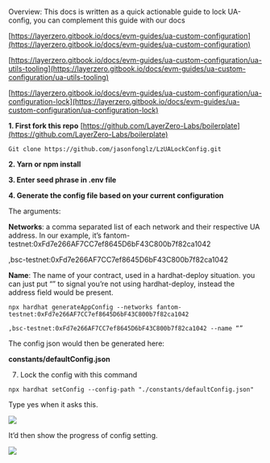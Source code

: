 
Overview: This docs is written as a quick actionable guide to lock UA-config, you can complement this guide with our docs

  

[https://layerzero.gitbook.io/docs/evm-guides/ua-custom-configuration](https://layerzero.gitbook.io/docs/evm-guides/ua-custom-configuration)

  

[https://layerzero.gitbook.io/docs/evm-guides/ua-custom-configuration/ua-utils-tooling](https://layerzero.gitbook.io/docs/evm-guides/ua-custom-configuration/ua-utils-tooling)

  

[https://layerzero.gitbook.io/docs/evm-guides/ua-custom-configuration/ua-configuration-lock](https://layerzero.gitbook.io/docs/evm-guides/ua-custom-configuration/ua-configuration-lock)

  
  
  
  
  
  

**1.  First fork this repo**  [https://github.com/LayerZero-Labs/boilerplate](https://github.com/LayerZero-Labs/boilerplate)
    
```
Git clone https://github.com/jasonfonglz/LzUALockConfig.git
```

  

**2. Yarn or npm install**
    
**3.  Enter seed phrase in .env file**
    
  

**4. Generate the config file based on your current configuration**
    

  

The arguments:

**Networks**: a comma separated list of each network and their respective UA address. In our example, it’s fantom-testnet:0xFd7e266AF7CC7ef8645D6bF43C800b7f82ca1042

,bsc-testnet:0xFd7e266AF7CC7ef8645D6bF43C800b7f82ca1042

  

**Name**: The name of your contract, used in a hardhat-deploy situation. you can just put “” to signal you’re not using hardhat-deploy, instead the address field would be present.

  
```
npx hardhat generateAppConfig --networks fantom-testnet:0xFd7e266AF7CC7ef8645D6bF43C800b7f82ca1042

,bsc-testnet:0xFd7e266AF7CC7ef8645D6bF43C800b7f82ca1042 --name “”
```
  

The config json would then be generated here:

**constants/defaultConfig.json**

  
  

7.  Lock the config with this command
    
```
npx hardhat setConfig --config-path "./constants/defaultConfig.json"
```
  

Type yes when it asks this.

![](https://lh7-us.googleusercontent.com/A1zsORZMczn7fx6pSANjuJhphvzpByoZe8aHE-Jf7xp6yH8Kz1S1eN_DUMQhCQm_94q2z0wZWiYygtuDxtJBPV9xhbeqTCJ_TQ2f4i1_dzCsKuvreYBWhGRolGju9xsIri4wCSdpG8WC31VNLPmWEUs)

  

It’d then show the progress of config setting.

![](https://lh7-us.googleusercontent.com/b5fYLS8rU-e9Xm8NYdwDSdFD2XOrKVVAqLFHZzgthMah597H_ZDJWc8GZ-yZDMRtB2Rvq1laFKwyBgoAbO_7OaG5fy2pg5JKrbKgUlsb4RZHMu_3sfSe02np82b1bMxsJ-XuKs82CdVBrApeCYw5DNY)